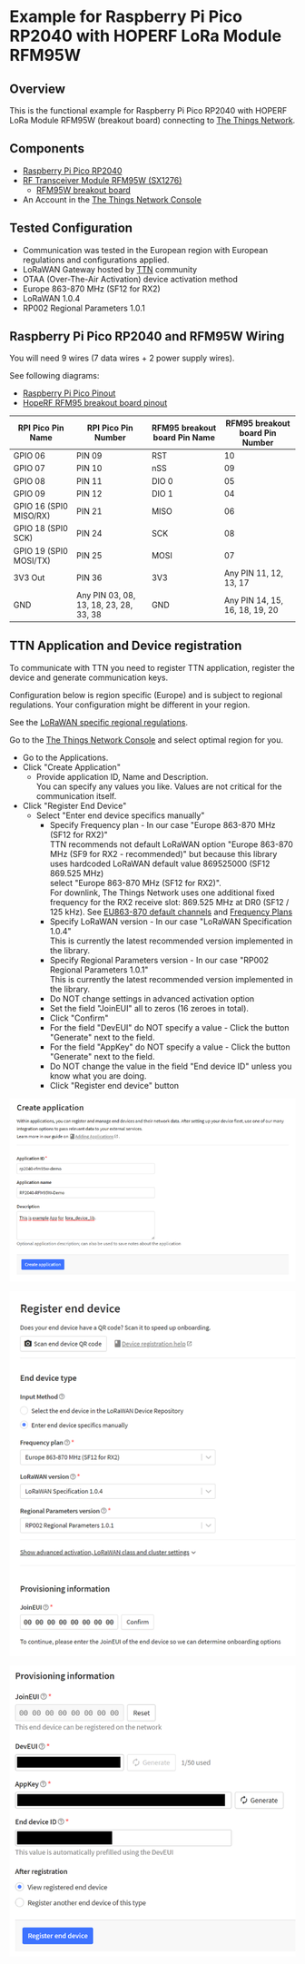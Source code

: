 # Example for Raspberry Pi Pico RP2040 with HOPERF LoRa Module RFM95W

## Overview

This is the functional example for Raspberry Pi Pico RP2040 with HOPERF LoRa Module RFM95W (breakout board) connecting to [The Things Network](https://www.thethingsnetwork.org/).

## Components

- [Raspberry Pi Pico RP2040](https://www.raspberrypi.com/products/raspberry-pi-pico/)
- [RF Transceiver Module RFM95W (SX1276)](https://www.hoperf.com/modules/lora/RFM95.html)
  - [RFM95W breakout board](https://www.soselectronic.com/products/hoperf/con-rfm95-182634)
- An Account in the [The Things Network Console](https://console.cloud.thethings.network/)

## Tested Configuration

- Communication was tested in the European region with European regulations and configurations applied.
- LoRaWAN Gateway hosted by [TTN](https://www.thethingsnetwork.org/) community
- OTAA (Over-The-Air Activation) device activation method
- Europe 863-870 MHz (SF12 for RX2)
- LoRaWAN 1.0.4
- RP002 Regional Parameters 1.0.1

## Raspberry Pi Pico RP2040 and RFM95W Wiring

You will need 9 wires (7 data wires + 2 power supply wires).

See following diagrams:

- [Raspberry Pi Pico Pinout](https://pico.pinout.xyz/)
- [HopeRF RFM95 breakout board pinout](https://reuben.honigwachs.de/post/rfm95-breakout-board/)

| RPI Pico Pin Name      | RPI Pico Pin Number                    | RFM95 breakout board Pin Name | RFM95 breakout board Pin Number              |
| ---------------------- | -------------------------------------- | ----------------------------- | -------------------------------------------- |
| GPIO 06                | PIN 09                                 | RST                           | 10                                           |
| GPIO 07                | PIN 10                                 | nSS                           | 09                                           |
| GPIO 08                | PIN 11                                 | DIO 0                         | 05                                           |
| GPIO 09                | PIN 12                                 | DIO 1                         | 04                                           |
| GPIO 16 (SPI0 MISO/RX) | PIN 21                                 | MISO                          | 06                                           |
| GPIO 18 (SPI0 SCK)     | PIN 24                                 | SCK                           | 08                                           |
| GPIO 19 (SPI0 MOSI/TX) | PIN 25                                 | MOSI                          | 07                                           |
| 3V3 Out                | PIN 36                                 | 3V3                           | Any PIN 11, 12, 13, 17                       |
| GND                    | Any PIN 03, 08, 13, 18, 23, 28, 33, 38 | GND                           | Any PIN 14, 15, 16, 18, 19, 20               |

## TTN Application and Device registration

To communicate with TTN you need to register TTN application, register the device and generate communication keys.

Configuration below is region specific (Europe) and is subject to regional regulations. Your configuration might be different in your region.

See the [LoRaWAN specific regional regulations](https://resources.lora-alliance.org/technical-specifications/rp002-1-0-4-regional-parameters).

Go to the [The Things Network Console](https://console.cloud.thethings.network/) and select optimal region for you.

- Go to the Applications.
- Click "Create Application"
  - Provide application ID, Name and Description.<br>
    You can specify any values you like. Values are not critical for the communication itself.
- Click "Register End Device"
  - Select "Enter end device specifics manually"
    - Specify Frequency plan - In our case "Europe 863-870 MHz (SF12 for RX2)"<br>
      TTN recommends not default LoRaWAN option "Europe 863-870 MHz (SF9 for RX2 - recommended)" but
      because this library uses hardcoded LoRaWAN default value 869525000 (SF12 869.525 MHz)<br>
      select "Europe 863-870 MHz (SF12 for RX2)".<br>
      For downlink, The Things Network uses one additional fixed frequency for the RX2 receive slot: 869.525 MHz at DR0 (SF12 / 125 kHz).
      See [EU863-870 default channels](https://www.thethingsnetwork.org/docs/lorawan/regional-parameters/#eu863-870-default-channels)
      and [Frequency Plans](https://www.thethingsindustries.com/docs/reference/frequency-plans/)
    - Specify LoRaWAN version - In our case "LoRaWAN Specification 1.0.4"<br>
      This is currently the latest recommended version implemented in the library.
    - Specify Regional Parameters version - In our case "RP002 Regional Parameters 1.0.1"<br>
      This is currently the latest recommended version implemented in the library.
    - Do NOT change settings in advanced activation option
    - Set the field "JoinEUI" all to zeros (16 zeroes in total).
    - Click "Confirm"
    - For the field "DevEUI" do NOT specify a value - Click the button "Generate" next to the field.
    - For the field "AppKey" do NOT specify a value - Click the button "Generate" next to the field.
    - Do NOT change the value in the field "End device ID" unless you know what you are doing.
    - Click "Register end device" button

![Create Application](images/001-create-app.png "Create Application")

![Register end device type](images/002-device-type.png "Register end device type")

![Register end device key](images/003-device-key.png "Register end device key")
